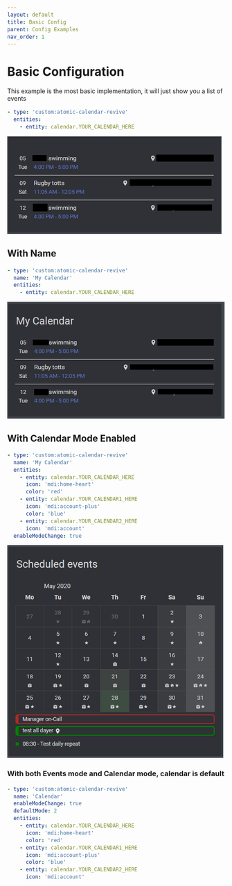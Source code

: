 ```yaml
---
layout: default
title: Basic Config
parent: Config Examples
nav_order: 1
---
```


# Basic Configuration

This example is the most basic implementation, it will just show you a list of events

```yaml
- type: 'custom:atomic-calendar-revive'
  entities:
    - entity: calendar.YOUR_CALENDAR_HERE
```

![screenshot](../assets/img/screenshots/basic_config_example.png)

## With Name

```yaml
- type: 'custom:atomic-calendar-revive'
  name: 'My Calendar'
  entities:
    - entity: calendar.YOUR_CALENDAR_HERE
```

![screenshot](../assets/img/screenshots/basic_config_name_example.png)

## With Calendar Mode Enabled

```yaml
- type: 'custom:atomic-calendar-revive'
  name: 'My Calendar'
  entities:
    - entity: calendar.YOUR_CALENDAR_HERE
      icon: 'mdi:home-heart'
      color: 'red'
    - entity: calendar.YOUR_CALENDAR1_HERE
      icon: 'mdi:account-plus'
      color: 'blue'
    - entity: calendar.YOUR_CALENDAR2_HERE
      icon: 'mdi:account'
  enableModeChange: true
```

![screenshot](../assets/img/screenshots/basic_config_calendar_example.png)

### With both Events mode and Calendar mode, calendar is default

```yaml
- type: 'custom:atomic-calendar-revive'
  name: 'Calendar'
  enableModeChange: true
  defaultMode: 2
  entities:
    - entity: calendar.YOUR_CALENDAR_HERE
      icon: 'mdi:home-heart'
      color: 'red'
    - entity: calendar.YOUR_CALENDAR1_HERE
      icon: 'mdi:account-plus'
      color: 'blue'
    - entity: calendar.YOUR_CALENDAR2_HERE
      icon: 'mdi:account'
```
